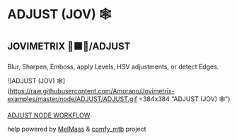 
# ADJUST (JOV) 🕸️
## JOVIMETRIX 🔺🟩🔵/ADJUST
<p>Blur, Sharpen, Emboss, apply Levels, HSV adjustments, or detect Edges.</p>

![ADJUST (JOV) 🕸️](https://raw.githubusercontent.com/Amorano/Jovimetrix-examples/master/node/ADJUST/ADJUST.gif =384x384 "ADJUST (JOV) 🕸️")

[ADJUST NODE WORKFLOW](https://raw.githubusercontent.com/Amorano/Jovimetrix-examples/master/node/ADJUST/ADJUST.json)

help powered by [MelMass](https://github.com/melMass) & [comfy_mtb](https://github.com/melMass/comfy_mtb) project
